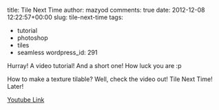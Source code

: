 title: Tile Next Time
author: mazyod
comments: true
date: 2012-12-08 12:22:57+00:00
slug: tile-next-time
tags:
- tutorial
- photoshop
- tiles
- seamless
wordpress_id: 291

Hurray! A video tutorial! And a short one! How luck you are :p

How to make a texture tilable? Well, check the video out! Tile Next Time! Later!

[Youtube Link](http://youtu.be/6acA-ImrdEc)
